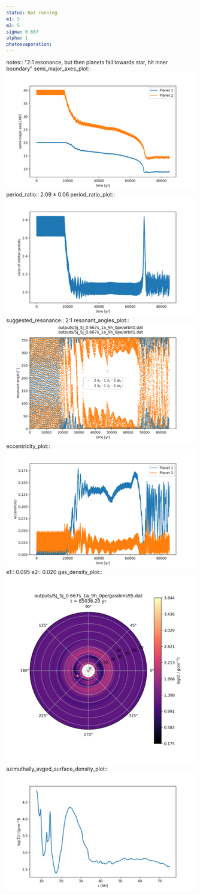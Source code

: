 ```yaml
---
status: Not running
m1: 5
m2: 5
sigma: 0.667
alpha: 1
photoevaporation: 
---
```


notes:: "2:1 resonance, but then planets fall towards star, hit inner boundary"
semi_major_axes_plot:: ![semi_major_axes_5j_5j_0.667s_1a_9h_0pe.png](plots/semi_major_axes/semi_major_axes_5j_5j_0.667s_1a_9h_0pe.png)
period_ratio:: 2.09 ± 0.06
period_ratio_plot:: ![period_ratio_5j_5j_0.667s_1a_9h_0pe.png](plots/period_ratio/period_ratio_5j_5j_0.667s_1a_9h_0pe.png)
suggested_resonance:: 2:1
resonant_angles_plot:: ![resonant_angles_5j_5j_0.667s_1a_9h_0pe.png](plots/resonant_angles/resonant_angles_5j_5j_0.667s_1a_9h_0pe.png)
eccentricity_plot:: ![eccentricity_5j_5j_0.667s_1a_9h_0pe.png](plots/eccentricity/eccentricity_5j_5j_0.667s_1a_9h_0pe.png)
e1:: 0.095
e2:: 0.020
gas_density_plot:: ![gas_density_5j_5j_0.667s_1a_9h_0pe.png](plots/gas_density/gas_density_5j_5j_0.667s_1a_9h_0pe.png)
azimuthally_avged_surface_density_plot:: ![azimuthally_avged_surface_density_5j_5j_0.667s_1a_9h_0pe.png](plots/azimuthally_avged_surface_density/azimuthally_avged_surface_density_5j_5j_0.667s_1a_9h_0pe.png)
